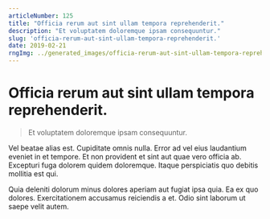 ```yaml
---
articleNumber: 125
title: "Officia rerum aut sint ullam tempora reprehenderit."
description: "Et voluptatem doloremque ipsam consequuntur."
slug: 'officia-rerum-aut-sint-ullam-tempora-reprehenderit.'
date: 2019-02-21
rngImg: ../generated_images/officia-rerum-aut-sint-ullam-tempora-reprehenderit..jpg
---
```


# Officia rerum aut sint ullam tempora reprehenderit.

> Et voluptatem doloremque ipsam consequuntur.

Vel beatae alias est. Cupiditate omnis nulla. Error ad vel eius laudantium eveniet in et tempore. Et non provident et sint aut quae vero officia ab. Excepturi fuga dolorem quidem doloremque. Itaque perspiciatis quo debitis mollitia est qui.
 Quia deleniti dolorum minus dolores aperiam aut fugiat ipsa quia. Ea ex quo dolores. Exercitationem accusamus reiciendis a et. Odio sint laborum ut saepe velit autem.
